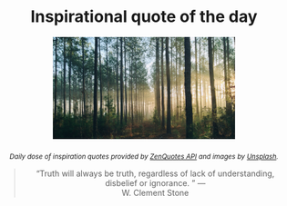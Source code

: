 
<div align="center">

# Inspirational quote of the day

<img src="./data/photo.jpeg" alt="Beautiful nature photo" width="320" height="180">

<sub><i>Daily dose of inspiration quotes provided by [ZenQuotes API](https://zenquotes.io/) and images by [Unsplash](https://unsplash.com/).</i></sub>


<blockquote>&ldquo;Truth will always be truth, regardless of lack of understanding, disbelief or ignorance. &rdquo; &mdash; <footer>W. Clement Stone</footer></blockquote>

</div>

